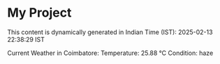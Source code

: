 # My Project

This content is dynamically generated in Indian Time (IST): 2025-02-13 22:38:29 IST


Current Weather in Coimbatore:
Temperature: 25.88 °C
Condition: haze
